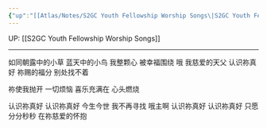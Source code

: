 ```yaml
---
{"up":"[[Atlas/Notes/S2GC Youth Fellowship Worship Songs\|S2GC Youth Fellowship Worship Songs]]","dg-publish":true,"permalink":"/atlas/notes/yf-hymn-song-141/","dgPassFrontmatter":true}
---
```


UP: [[S2GC Youth Fellowship Worship Songs]]

---

如同朝露中的小草 蓝天中的小鸟
我整颗心 被幸福围绕
哦 我慈爱的天父 认识祢真好
祢赐的福分 别处找不着

祢使我抛开 一切烦恼
喜乐充满在 心头燃烧

认识祢真好 认识祢真好
今生今世 我不再寻找
哦主啊 认识祢真好 认识祢真好
只愿分分秒秒
在祢慈爱的怀抱